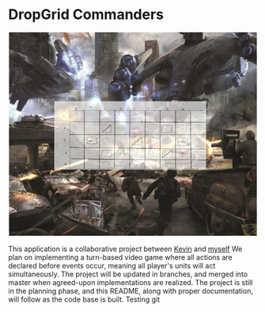 # DropGrid Commanders

[Screenshot]:READMEImage.png
[Kevinhref]:https://github.com/Nibby
[Mehref]:https://github.com/StarshipladDev
![This is Alt text][Screenshot]

This application is a collaborative project between [Kevin][Kevinhref] and [myself][Mehref]
We plan on implementing a turn-based video game where all actions are declared before events occur, meaning all player's 
units will act simultaneously. 
The project will be updated in branches, and merged into master when agreed-upon implementations are realized.
The project is still in the planning phase, and this README, along with proper documentation, will follow as the code base is built.
Testing git
